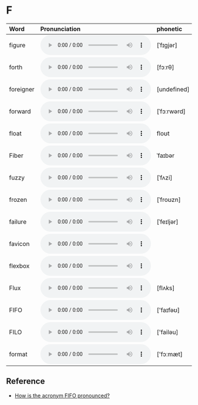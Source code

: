 
# F

| Word  | Pronunciation | phonetic |
| :-- | :-- | :-- |
| figure | <audio src="/awesome-pronunciation/public/audio/figure.mp3" controls="controls" controlslist="nodownload"></audio> | [ˈfɪɡjər] |
| forth | <audio src="/awesome-pronunciation/public/audio/forth.mp3" controls="controls" controlslist="nodownload"></audio> | [fɔːrθ] |
| foreigner | <audio src="/awesome-pronunciation/public/audio/foreigner.mp3" controls="controls" controlslist="nodownload"></audio> | [undefined] |
| forward | <audio src="/awesome-pronunciation/public/audio/forward.mp3" controls="controls" controlslist="nodownload"></audio> | [ˈfɔːrwərd] |
| float | <audio src="/awesome-pronunciation/public/audio/float.mp3" controls="controls" controlslist="nodownload"></audio> | floʊt |
| Fiber | <audio src="/awesome-pronunciation/public/audio/Fiber.mp3" controls="controls" controlslist="nodownload"></audio> | ˈfaɪbər |
| fuzzy | <audio src="/awesome-pronunciation/public/audio/fuzzy.mp3" controls="controls" controlslist="nodownload"></audio> | [ˈfʌzi] |
| frozen | <audio src="/awesome-pronunciation/public/audio/frozen.mp3" controls="controls" controlslist="nodownload"></audio> | [ˈfroʊzn] |
| failure | <audio src="/awesome-pronunciation/public/audio/failure.mp3" controls="controls" controlslist="nodownload"></audio> | [ˈfeɪljər] |
| favicon | <audio src="/awesome-pronunciation/public/audio/favicon.mp3" controls="controls" controlslist="nodownload"></audio> |  |
| flexbox | <audio src="/awesome-pronunciation/public/audio/flexbox.mp3" controls="controls" controlslist="nodownload"></audio> |  |
| Flux | <audio src="/awesome-pronunciation/public/audio/Flux.mp3" controls="controls" controlslist="nodownload"></audio> | [flʌks] |
| FIFO | <audio src="/awesome-pronunciation/public/audio/FIFO.mp3" controls="controls" controlslist="nodownload"></audio> | ['faɪfəʊ] |
| FILO | <audio src="/awesome-pronunciation/public/audio/FILO.mp3" controls="controls" controlslist="nodownload"></audio> | ['failəu] |
| format | <audio src="/awesome-pronunciation/public/audio/format.mp3" controls="controls" controlslist="nodownload"></audio> | ['fɔːmæt] |

## Reference

- [How is the acronym FIFO pronounced?](https://www.quora.com/How-is-the-acronym-FIFO-pronounced)
